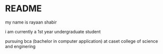 # README
my name is rayaan shabir

i am currently a 1st year undergraduate student 

pursuing bca (bachelor in computer application) at caset college of science and enginering
